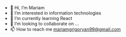 - 👋 Hi, I’m Mariam
- 👀 I’m interested in information technologies
- 🌱 I’m currently learning React
- 💞️ I’m looking to collaborate on ...
- 📫 How to reach me mariamgrigoryan99@gmail.com

<!---
mariamgri22/mariamgri22 is a ✨ special ✨ repository because its `README.md` (this file) appears on your GitHub profile.
You can click the Preview link to take a look at your changes.
--->
